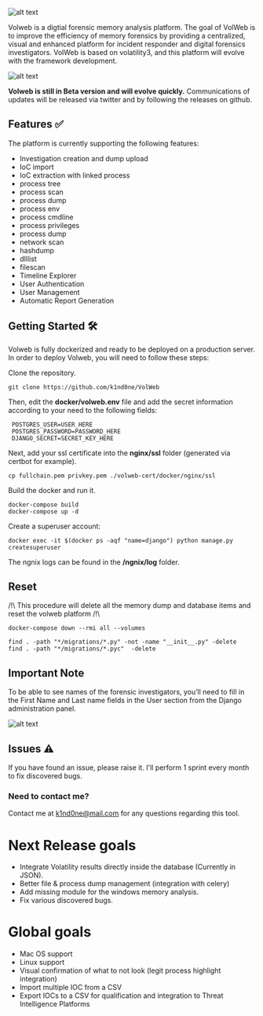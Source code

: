 ![alt text](https://github.com/k1nd0ne/VolWeb/blob/main/.images_readme/title.png)

Volweb is a digtial forensic memory analysis platform. The goal of VolWeb is to improve the efficiency of memory forensics by providing a centralized, visual and enhanced platform for incident responder and digital forensics investigators.
VolWeb is based on volatility3, and this platform will evolve with the framework development.

![alt text](https://github.com/k1nd0ne/VolWeb/blob/main/.images_readme/investigation.png)


**Volweb is still in Beta version and will evolve quickly.** 
Communications of updates will be released via twitter and by following the releases on github.

## Features ✅
The platform is currently supporting the following features: 

- Investigation creation and dump upload
- IoC import
- IoC extraction with linked process
- process tree
- process scan
- process dump
- process env
- process cmdline
- process privileges
- process dump
- network scan
- hashdump
- dlllist
- filescan
- Timeline Explorer
- User Authentication
- User Management
- Automatic Report Generation


## Getting Started 🛠️
Volweb is fully dockerized and ready to be deployed on a production server. 
In order to deploy Volweb, you will need to follow these steps: 

Clone the repository. 

```
git clone https://github.com/k1nd0ne/VolWeb
```

Then, edit the **docker/volweb.env** file and add the secret information according to your need to the following fields: 

```
 POSTGRES_USER=USER_HERE
 POSTGRES_PASSWORD=PASSWORD_HERE
 DJANGO_SECRET=SECRET_KEY_HERE
```

Next, add your ssl certificate into the **nginx/ssl** folder (generated via certbot for example).

```
cp fullchain.pem privkey.pem ./volweb-cert/docker/nginx/ssl
```

Build the docker and run it.

```
docker-compose build
docker-compose up -d
```

Create a superuser account: 

```
docker exec -it $(docker ps -aqf "name=django") python manage.py createsuperuser
```

The ngnix logs can be found in the **/ngnix/log** folder.

## Reset

/!\ This procedure will delete all the memory dump and database items and reset the volweb platform /!\

```
docker-compose down --rmi all --volumes
```

```
find . -path "*/migrations/*.py" -not -name "__init__.py" -delete
find . -path "*/migrations/*.pyc"  -delete
```

## Important Note

To be able to see names of the forensic investigators, you’ll need to fill in the First Name and Last name fields in the User section from the Django administration panel.

![alt text](https://github.com/k1nd0ne/VolWeb/blob/main/.images_readme/Note.png)

## Issues ⚠️
If you have found an issue, please raise it. 
I'll perform 1 sprint every month to fix discovered bugs.

### Need to contact me? 
Contact me at k1nd0ne@mail.com for any questions regarding this tool.

# Next Release goals 
- Integrate Volatility results directly inside the database (Currently in JSON).
- Better file & process dump management (integration with celery)
- Add missing module for the windows memory analysis.
- Fix various discovered bugs.

# Global goals
- Mac OS support
- Linux support
- Visual confirmation of what to not look (legit process highlight integration)
- Import multiple IOC from a CSV
- Export IOCs to a CSV for qualification and integration to Threat Intelligence Platforms
